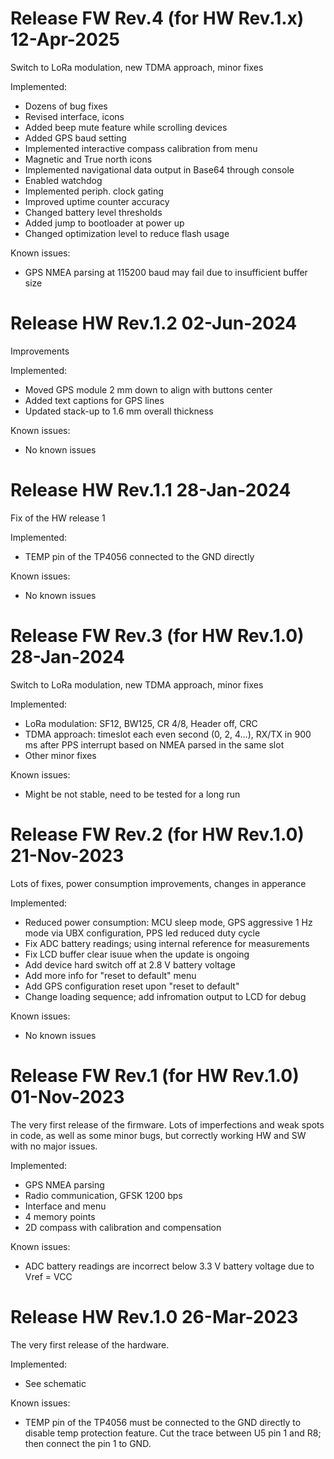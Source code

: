 # Release FW Rev.4 (for HW Rev.1.x) 12-Apr-2025 
Switch to LoRa modulation, new TDMA approach, minor fixes


Implemented:
- Dozens of bug fixes
- Revised interface, icons
- Added beep mute feature while scrolling devices
- Added GPS baud setting
- Implemented interactive compass calibration from menu
- Magnetic and True north icons
- Implemented navigational data output in Base64 through console
- Enabled watchdog
- Implemented periph. clock gating
- Improved uptime counter accuracy
- Changed battery level thresholds
- Added jump to bootloader at power up
- Changed optimization level to reduce flash usage


Known issues:
- GPS NMEA parsing at 115200 baud may fail due to insufficient buffer size


# Release HW Rev.1.2 02-Jun-2024 
Improvements


Implemented:
- Moved GPS module 2 mm down to align with buttons center
- Added text captions for GPS lines
- Updated stack-up to 1.6 mm overall thickness


Known issues:
- No known issues


# Release HW Rev.1.1 28-Jan-2024 
Fix of the HW release 1


Implemented:
- TEMP pin of the TP4056 connected to the GND directly


Known issues:
- No known issues


# Release FW Rev.3 (for HW Rev.1.0) 28-Jan-2024 
Switch to LoRa modulation, new TDMA approach, minor fixes


Implemented:
- LoRa modulation: SF12, BW125, CR 4/8, Header off, CRC
- TDMA approach: timeslot each even second (0, 2, 4...), RX/TX in 900 ms after PPS interrupt based on NMEA parsed in the same slot
- Other minor fixes


Known issues:
- Might be not stable, need to be tested for a long run


# Release FW Rev.2 (for HW Rev.1.0) 21-Nov-2023 
Lots of fixes, power consumption improvements, changes in apperance


Implemented:
- Reduced power consumption: MCU sleep mode, GPS aggressive 1 Hz mode via UBX configuration, PPS led reduced duty cycle
- Fix ADC battery readings; using internal reference for measurements
- Fix LCD buffer clear isuue when the update is ongoing
- Add device hard switch off at 2.8 V battery voltage
- Add more info for "reset to default" menu
- Add GPS configuration reset upon "reset to default"
- Change loading sequence; add infromation output to LCD for debug


Known issues:
- No known issues


# Release FW Rev.1 (for HW Rev.1.0) 01-Nov-2023 
The very first release of the firmware. Lots of imperfections and weak spots in code, as well as some minor bugs, but correctly working HW and SW with no major issues. 


Implemented:
- GPS NMEA parsing
- Radio communication, GFSK 1200 bps
- Interface and menu
- 4 memory points
- 2D compass with calibration and compensation


Known issues:
- ADC battery readings are incorrect below 3.3 V battery voltage due to Vref = VCC


# Release HW Rev.1.0 26-Mar-2023 
The very first release of the hardware. 


Implemented:
- See schematic


Known issues:
- TEMP pin of the TP4056 must be connected to the GND directly to disable temp protection feature. Cut the trace between U5 pin 1 and R8; then connect the pin 1 to GND.

